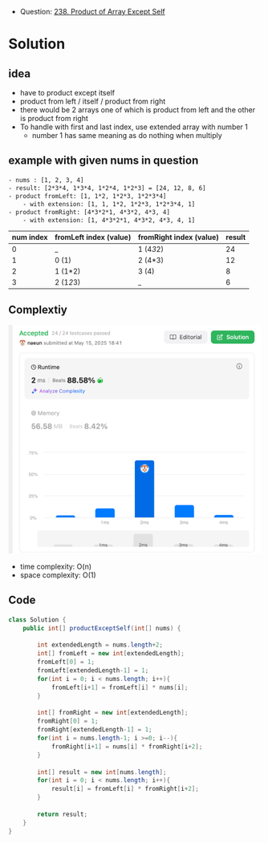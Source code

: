 - Question: [238. Product of Array Except Self](https://leetcode.com/problems/product-of-array-except-self/)
# Solution
## idea
- have to product except itself
- product from left / itself / product from right
- there would be 2 arrays one of which is product from left and the other is product from right
- To handle with first and last index, use extended array with number 1
  - number 1 has same meaning as do nothing when multiply
## example with given nums in question
```text
- nums : [1, 2, 3, 4]
- result: [2*3*4, 1*3*4, 1*2*4, 1*2*3] = [24, 12, 8, 6]
- product fromLeft: [1, 1*2, 1*2*3, 1*2*3*4]
    - with extension: [1, 1, 1*2, 1*2*3, 1*2*3*4, 1]
- product fromRight: [4*3*2*1, 4*3*2, 4*3, 4]
    - with extension: [1, 4*3*2*1, 4*3*2, 4*3, 4, 1]
```
| num index| fromLeft index (value)| fromRight index (value)| result|
|---|---|---|---|
| 0 | _ | 1 (4*3*2) | 24 |
| 1 | 0 (1) | 2 (4*3) | 12 |
| 2 | 1 (1*2) | 3 (4) | 8 |
| 3 | 2 (1*2*3) | _ | 6 |

## Complextiy
![complexity](../../lib/images/naeun/238-complexity.png)
- time complexity: O(n)
- space complexity: O(1)

## Code
```java
class Solution {
    public int[] productExceptSelf(int[] nums) {

        int extendedLength = nums.length+2;
        int[] fromLeft = new int[extendedLength];
        fromLeft[0] = 1;
        fromLeft[extendedLength-1] = 1;
        for(int i = 0; i < nums.length; i++){
            fromLeft[i+1] = fromLeft[i] * nums[i];
        }

        int[] fromRight = new int[extendedLength];
        fromRight[0] = 1;
        fromRight[extendedLength-1] = 1;
        for(int i = nums.length-1; i >=0; i--){
            fromRight[i+1] = nums[i] * fromRight[i+2];
        }

        int[] result = new int[nums.length];
        for(int i = 0; i < nums.length; i++){
            result[i] = fromLeft[i] * fromRight[i+2];
        }

        return result;
    }
}
```